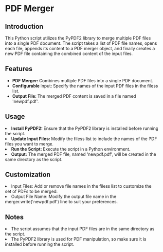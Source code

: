 # PDF Merger

## Introduction
This Python script utilizes the PyPDF2 library to merge multiple PDF files into a single PDF document. The script takes a list of PDF file names, opens each file, appends its content to a PDF merger object, and finally creates a new PDF file containing the combined content of the input files.

## Features
<ul>
<li><b>PDF Merger: </b>Combines multiple PDF files into a single PDF document.</li>
<li><b>Configurable </b>Input: Specify the names of the input PDF files in the filess list.</li>
<li><b>Output File: </b>The merged PDF content is saved in a file named 'newpdf.pdf'.</li>
</ul>

## Usage
<li><b>Install PyPDF2: </b>Ensure that the PyPDF2 library is installed before running the script.</li>
<li><b>Update Input Files: </b>Modify the filess list to include the names of the PDF files you want to merge.</li>
<li><b>Run the Script: </b>Execute the script in a Python environment.</li>
<li><b>Output:</b> The merged PDF file, named 'newpdf.pdf', will be created in the same directory as the script.</li>

## Customization
<li>Input Files: Add or remove file names in the filess list to customize the set of PDFs to be merged.</li>
<li>Output File Name: Modify the output file name in the merger.write('newpdf.pdf') line to suit your preferences.</li>

## Notes
<li>The script assumes that the input PDF files are in the same directory as the script.</li>
<li>The PyPDF2 library is used for PDF manipulation, so make sure it is installed before running the script.</li>
